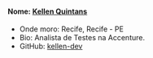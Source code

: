 #### Nome: [Kellen Quintans](https://github.com/kellen-dev)

- Onde moro: Recife, Recife - PE
- Bio: Analista de Testes na Accenture.
- GitHub: [kellen-dev](https://github.com/kellen-dev)
